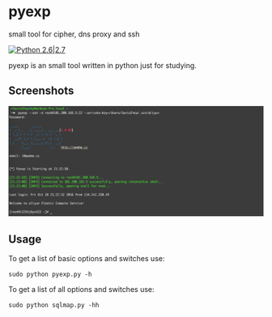 # pyexp

small tool for cipher, dns proxy and ssh

[![Python 2.6|2.7](https://img.shields.io/badge/python-2.6|2.7-yellow.svg)](https://www.python.org/)

pyexp is an small tool written in python just for studying.

Screenshots
----

![Screenshot](https://raw.githubusercontent.com/SevieZhou/pyexp/master/image/1.png)

Usage
----

To get a list of basic options and switches use:

    sudo python pyexp.py -h

To get a list of all options and switches use:

    sudo python sqlmap.py -hh